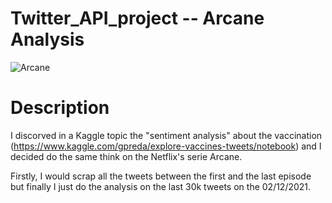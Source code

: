 # Twitter_API_project  -- Arcane Analysis

![Arcane](https://user-images.githubusercontent.com/64421607/144581081-fffa2056-0a33-4dc7-bd33-3918e7bac557.JPG)


# Description

I discorved in a Kaggle topic the "sentiment analysis" about the vaccination (https://www.kaggle.com/gpreda/explore-vaccines-tweets/notebook)
and I decided do the same think on the Netflix's serie Arcane.

Firstly, I would scrap all the tweets between the first and the last episode but finally I just do the analysis on the last 30k tweets on the 02/12/2021.

